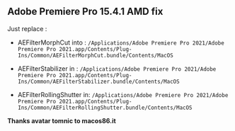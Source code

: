 ## Adobe Premiere Pro 15.4.1 AMD fix

Just replace :

- AEFilterMorphCut into :
`/Applications/Adobe Premiere Pro 2021/Adobe Premiere Pro 2021.app/Contents/Plug-Ins/Common/AEFilterMorphCut.bundle/Contents/MacOS`

- AEFilterStabilizer in :
`/Applications/Adobe Premiere Pro 2021/Adobe Premiere Pro 2021.app/Contents/Plug-Ins/Common/AEFilterStabilizer.bundle/Contents/MacOS`

- AEFilterRollingShutter in:
`/Applications/Adobe Premiere Pro 2021/Adobe Premiere Pro 2021.app/Contents/Plug-Ins/Common/AEFilterRollingShutter.bundle/Contents/MacOS`

**Thanks avatar tomnic to macos86.it**
